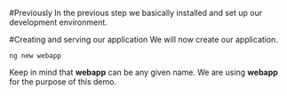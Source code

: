 #Previously
In the previous step we basically installed and set up our development environment.

#Creating and serving our application
We will now create our application.

    ng new webapp

Keep in mind that **webapp** can be any given name. We are using **webapp**
for the purpose of this demo.